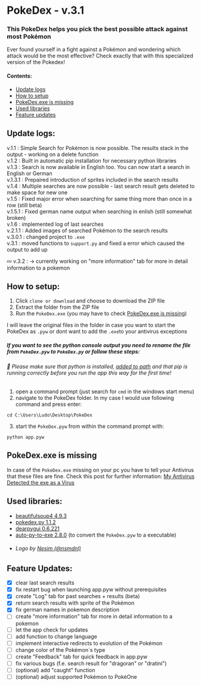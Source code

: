 # PokeDex - v.3.1
### This PokeDex helps you pick the best possible attack against most Pokémon
Ever found yourself in a fight against a Pokémon and wondering which attack would be the most effective? Check exactly that with this specialized version of the Pokedex!

#### Contents:  
 - [Update logs](https://github.com/infinitel8p/PokeDex#update-logs)
 - [How to setup](https://github.com/infinitel8p/PokeDex#how-to-setup)
 - [PokeDex.exe is missing](https://github.com/infinitel8p/PokeDex#pokedexexe-is-missing)
 - [Used libraries](https://github.com/infinitel8p/PokeDex#used-libraries)
 - [Feature updates](https://github.com/infinitel8p/PokeDex#feature-updates)

## Update logs:
v.1.1 : Simple Search for Pokémon is now possible. The results stack in the output - working on a delete function  
v.1.2 : Built in automatic pip installation for necessary python libraries  
v.1.3 : Search is now available in English too. You can now start a search in English or German  
v.1.3.1 : Prepaired introduction of sprites included in the search results  
v.1.4 : Multiple searches are now possible - last search result gets deleted to make space for new one  
v.1.5 : Fixed major error when searching for same thing more than once in a row (still beta)  
v.1.5.1 : Fixed german name output when searching in enlish (still somewhat broken)  
v.1.6 : implemented log of last searches  
v.2.1.1 : Added images of searched Pokémon to the search results  
v.3.0.1 : changed project to ```.exe```  
v.3.1 : moved functions to ```support.py``` and fixed a error which caused the output to add up

:zzz: v.3.2 : → currently working on "more information" tab for more in detail information to a pokemon

## How to setup:  

1. Click ```clone or download``` and choose to download the ZIP file
2. Extract the folder from the ZIP file
3. Run the ```PokeDex.exe``` (you may have to check [PokeDex.exe is missing](https://github.com/infinitel8p/PokeDex#pokedexexe-is-missing))

I will leave the original files in the folder in case you want to start the PokeDex as ```.pyw``` or dont want to add the ```.exe```to your antivirus exceptions

##### If you want to see the python console output you need to rename the file from ```PokeDex.pyw``` to ```PokeDex.py``` or follow these steps:  
###### :snake: Please make sure that python is installed, [added to path](https://datatofish.com/add-python-to-windows-path/) and that pip is running correctly before you run the app this way for the first time!  

1. open a command prompt (just search for ```cmd``` in the windows start menu)
2. navigate to the PokeDex folder. In my case I would use following command and press enter:
```shell
cd C:\Users\Ludo\Desktop\PokeDex 
```  
3. start the ```PokeDex.pyw``` from within the command prompt with:
```shell
python app.pyw
```  

## PokeDex.exe is missing  
In case of the ```PokeDex.exe``` missing on your pc you have to tell your Antivirus that these files are fine.
Check this post for further information: [My Antivirus Detected the exe as a Virus](https://github.com/pyinstaller/pyinstaller/issues/2501#issuecomment-286230354)  

## Used libraries: 
- [beautifulsoup4 4.9.3](https://pypi.org/project/beautifulsoup4/)
- [pokedex.py 1.1.2](https://pypi.org/project/pokedex.py/)
- [dearpygui 0.6.221](https://pypi.org/project/dearpygui/)
- [auto-py-to-exe 2.8.0](https://pypi.org/project/auto-py-to-exe/) (to convert the ```PokeDex.pyw``` to a executable)
- ###### Logo by [Nesim (@nsmdnl)](https://github.com/nsmdnl)

## Feature Updates:
- [x] clear last search results
- [x] fix restart bug when launching app.pyw without prerequisites
- [x] create "Log" tab for past searches + results (beta)
- [x] return search results with sprite of the Pokémon
- [x] fix german names in pokemon description
- [ ] create "more information" tab for more in detail information to a pokemon
- [ ] let the app check for updates
- [ ] add function to change language
- [ ] implement interactive redirects to evolution of the Pokémon
- [ ] change color of the Pokémon´s type
- [ ] create "Feedback" tab for quick feedback in app.pyw
- [ ] fix various bugs (f.e. search result for "dragoran" or "dratini")
- [ ] \(optional) add "caught" function
- [ ] \(optional) adjust supported Pokémon to PokéOne
